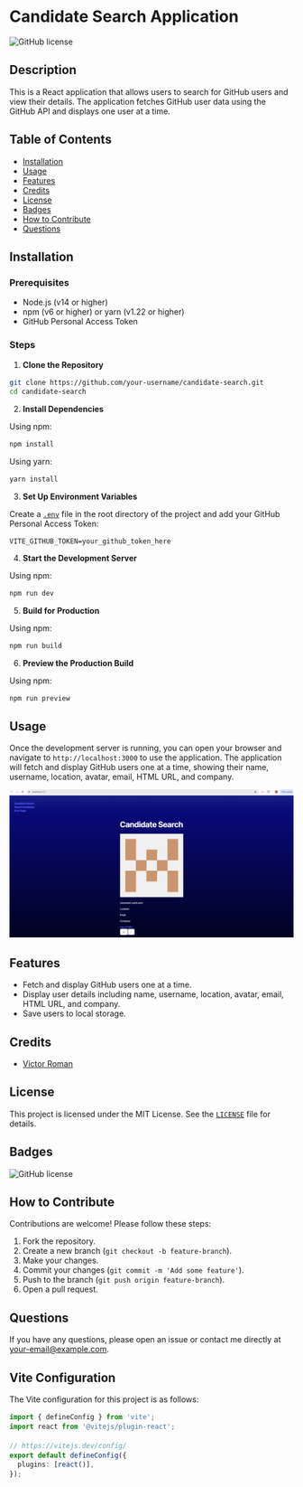 # Candidate Search Application

![GitHub license](https://img.shields.io/badge/license-MIT-blue.svg)

## Description

This is a React application that allows users to search for GitHub users and view their details. The application fetches GitHub user data using the GitHub API and displays one user at a time.

## Table of Contents

- [Installation](#installation)
- [Usage](#usage)
- [Features](#features)
- [Credits](#credits)
- [License](#license)
- [Badges](#badges)
- [How to Contribute](#how-to-contribute)
- [Questions](#questions)

## Installation

### Prerequisites

- Node.js (v14 or higher)
- npm (v6 or higher) or yarn (v1.22 or higher)
- GitHub Personal Access Token

### Steps

1. **Clone the Repository**

  ```bash
  git clone https://github.com/your-username/candidate-search.git
  cd candidate-search
  ```

2. **Install Dependencies**

  Using npm:

  ```bash
  npm install
  ```

  Using yarn:

  ```bash
  yarn install
  ```

3. **Set Up Environment Variables**

  Create a [`.env`](command:_github.copilot.openRelativePath?%5B%7B%22scheme%22%3A%22file%22%2C%22authority%22%3A%22%22%2C%22path%22%3A%22%2FC%3A%2FUsers%2Fvicto%2Fbootcamp%2FCandidate-Search%2F.env%22%2C%22query%22%3A%22%22%2C%22fragment%22%3A%22%22%7D%5D "c:\Users\victo\bootcamp\Candidate-Search\.env") file in the root directory of the project and add your GitHub Personal Access Token:

  ```properties
  VITE_GITHUB_TOKEN=your_github_token_here
  ```

4. **Start the Development Server**

  Using npm:

  ```bash
  npm run dev
  ```

5. **Build for Production**

  Using npm:

  ```bash
  npm run build
  ```

6. **Preview the Production Build**

  Using npm:

  ```bash
  npm run preview
  ```


## Usage

Once the development server is running, you can open your browser and navigate to `http://localhost:3000` to use the application. The application will fetch and display GitHub users one at a time, showing their name, username, location, avatar, email, HTML URL, and company.

![App Screenshot](./src/assets/appScreenshot.jpg)

## Features

- Fetch and display GitHub users one at a time.
- Display user details including name, username, location, avatar, email, HTML URL, and company.
- Save users to local storage.

## Credits

- [Victor Roman](https://github.com/Romantech91)

## License

This project is licensed under the MIT License. See the [`LICENSE`](command:_github.copilot.openRelativePath?%5B%7B%22scheme%22%3A%22file%22%2C%22authority%22%3A%22%22%2C%22path%22%3A%22%2FC%3A%2FUsers%2Fvicto%2Fbootcamp%2FCandidate-Search%2FLICENSE%22%2C%22query%22%3A%22%22%2C%22fragment%22%3A%22%22%7D%5D "c:\Users\victo\bootcamp\Candidate-Search\LICENSE") file for details.

## Badges

![GitHub license](https://img.shields.io/badge/license-MIT-blue.svg)

## How to Contribute

Contributions are welcome! Please follow these steps:

1. Fork the repository.
2. Create a new branch (`git checkout -b feature-branch`).
3. Make your changes.
4. Commit your changes (`git commit -m 'Add some feature'`).
5. Push to the branch (`git push origin feature-branch`).
6. Open a pull request.

## Questions

If you have any questions, please open an issue or contact me directly at [your-email@example.com](mailto:your-email@example.com).

## Vite Configuration

The Vite configuration for this project is as follows:

```typescript
import { defineConfig } from 'vite';
import react from '@vitejs/plugin-react';

// https://vitejs.dev/config/
export default defineConfig({
  plugins: [react()],
});
